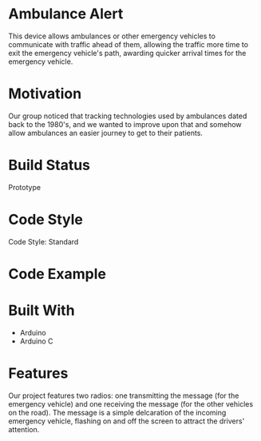 # Ambulance Alert
This device allows ambulances or other emergency vehicles to communicate with traffic ahead of them, allowing the traffic more time to exit the emergency vehicle's path, awarding quicker arrival times for the emergency vehicle.

# Motivation
Our group noticed that tracking technologies used by ambulances dated back to the 1980's, and we wanted to improve upon that and somehow allow ambulances an easier journey to get to their patients.

# Build Status
Prototype

# Code Style
Code Style: Standard

# Code Example


# Built With
   - Arduino
   - Arduino C

# Features
Our project features two radios: one transmitting the message (for the emergency vehicle) and one receiving the message (for the other vehicles on the road). The message is a simple delcaration of the incoming emergency vehicle, flashing on and off the screen to attract the drivers' attention.
